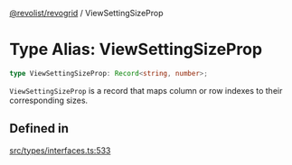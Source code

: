 [@revolist/revogrid](README.md) / ViewSettingSizeProp

# Type Alias: ViewSettingSizeProp

```ts
type ViewSettingSizeProp: Record<string, number>;
```

`ViewSettingSizeProp` is a record that maps column or row indexes to their
corresponding sizes.

## Defined in

[src/types/interfaces.ts:533](https://github.com/revolist/revogrid/blob/babcd934a05d11632dc60c6964673e41a780bbb7/src/types/interfaces.ts#L533)
